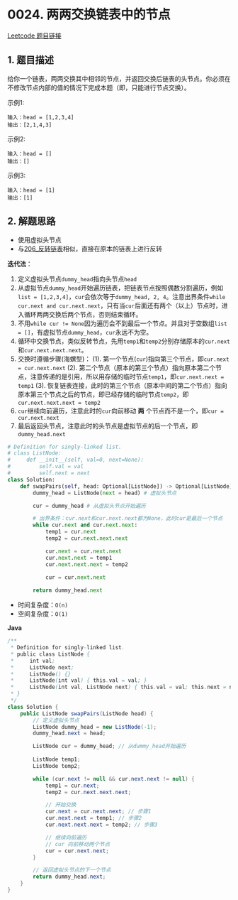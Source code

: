 # 0024. 两两交换链表中的节点
[Leetcode 题目链接](https://leetcode.com/problems/swap-nodes-in-pairs/)

## 1. 题目描述
给你一个链表，两两交换其中相邻的节点，并返回交换后链表的头节点。你必须在不修改节点内部的值的情况下完成本题（即，只能进行节点交换）。

示例1: 
```
输入：head = [1,2,3,4]
输出：[2,1,4,3]
```

示例2: 
```
输入：head = []
输出：[]
```

示例3: 
```
输入：head = [1]
输出：[1]
```

## 2. 解题思路
* 使用虚拟头节点
* 与[206_反转链表](/leetcode/0206_%E5%8F%8D%E8%BD%AC%E9%93%BE%E8%A1%A8.md)相似，直接在原本的链表上进行反转

**迭代法**：
1. 定义虚拟头节点`dummy_head`指向头节点`head`
2. 从虚拟节点`dummy_head`开始遍历链表，把链表节点按照偶数分割遍历，例如`list = [1,2,3,4]`，`cur`会依次等于`dummy_head, 2, 4`。注意出界条件`while cur.next and cur.next.next`，只有当`cur`后面还有两个（以上）节点时，进入循环两两交换后两个节点，否则结束循环。
3. 不用`while cur != None`因为遍历会不到最后一个节点。并且对于空数组`list = []`，有虚拟节点`dummy_head`，`cur`永远不为空。
4. 循环中交换节点，类似反转节点，先用`temp1`和`temp2`分别存储原本的`cur.next`和`cur.next.next.next`。
5. 交换时遵循步骤(海螺型)：
   (1). 第一个节点(`cur`)指向第三个节点，即`cur.next = cur.next.next`
   (2). 第二个节点（原本的第三个节点）指向原本第二个节点，注意传递的是引用，所以用存储的临时节点`temp1`，即`cur.next.next = temp1`
   (3). 恢复链表连接，此时的第三个节点（原本中间的第二个节点）指向原本第三个节点之后的节点，即已经存储的临时节点`temp2`，即`cur.next.next.next = temp2`
6. `cur`继续向前遍历，注意此时的`cur`向前移动 **两** 个节点而不是一个，即`cur = cur.next.next`
7. 最后返回头节点，注意此时的头节点是虚拟节点的后一个节点，即`dummy_head.next`

```Python
# Definition for singly-linked list.
# class ListNode:
#     def __init__(self, val=0, next=None):
#         self.val = val
#         self.next = next
class Solution:
    def swapPairs(self, head: Optional[ListNode]) -> Optional[ListNode]:
        dummy_head = ListNode(next = head) # 虚拟头节点

        cur = dummy_head # 从虚拟头节点开始遍历

        # 出界条件：cur.next和cur.next.next都为None，此时cur是最后一个节点
        while cur.next and cur.next.next:
            temp1 = cur.next
            temp2 = cur.next.next.next

            cur.next = cur.next.next
            cur.next.next = temp1
            cur.next.next.next = temp2

            cur = cur.next.next
        
        return dummy_head.next
```
* 时间复杂度：`O(n)`
* 空间复杂度：`O(1)`

**Java**
```Java
/**
 * Definition for singly-linked list.
 * public class ListNode {
 *     int val;
 *     ListNode next;
 *     ListNode() {}
 *     ListNode(int val) { this.val = val; }
 *     ListNode(int val, ListNode next) { this.val = val; this.next = next; }
 * }
 */
class Solution {
    public ListNode swapPairs(ListNode head) {
        // 定义虚拟头节点
        ListNode dummy_head = new ListNode(-1);
        dummy_head.next = head;

        ListNode cur = dummy_head; // 从dummy_head开始遍历
        
        ListNode temp1;
        ListNode temp2;

        while (cur.next != null && cur.next.next != null) {
            temp1 = cur.next;
            temp2 = cur.next.next.next;

            // 开始交换
            cur.next = cur.next.next; // 步骤1
            cur.next.next = temp1; // 步骤2
            cur.next.next.next = temp2; // 步骤3

            // 继续向前遍历
            // cur 向前移动两个节点
            cur = cur.next.next;
        }

        // 返回虚拟头节点的下一个节点
        return dummy_head.next;
    }
}
```
